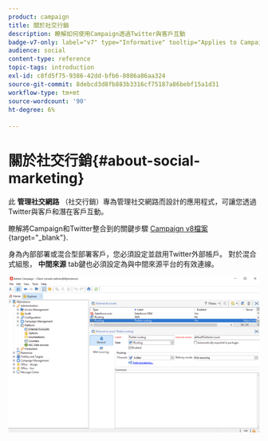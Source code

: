 ```yaml
---
product: campaign
title: 關於社交行銷
description: 瞭解如何使用Campaign透過Twitter與客戶互動
badge-v7-only: label="v7" type="Informative" tooltip="Applies to Campaign Classic v7 only"
audience: social
content-type: reference
topic-tags: introduction
exl-id: c8fd5f75-9386-42dd-bfb6-8086a86aa324
source-git-commit: 8debcd3d8fb883b3316cf75187a86bebf15a1d31
workflow-type: tm+mt
source-wordcount: '90'
ht-degree: 6%

---
```


# 關於社交行銷{#about-social-marketing}



此 **管理社交網路** （社交行銷）專為管理社交網路而設計的應用程式，可讓您透過Twitter與客戶和潛在客戶互動。

瞭解將Campaign和Twitter整合到的關鍵步驟 [Campaign v8檔案](https://experienceleague.adobe.com/docs/campaign/campaign-v8/connect/ac-tw.html){target="_blank"}.

身為內部部署或混合型部署客戶，您必須設定並啟用Twitter外部帳戶。 對於混合式組態， **中間來源** tab鍵也必須設定為與中間來源平台的有效連線。

![](assets/tw-external-account.png)
